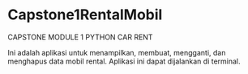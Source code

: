 # Capstone1RentalMobil
CAPSTONE MODULE 1  PYTHON CAR RENT

Ini adalah aplikasi untuk menampilkan, membuat, mengganti, dan menghapus data mobil rental.
Aplikasi ini dapat dijalankan di terminal.
